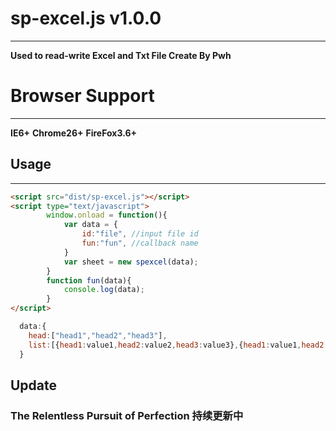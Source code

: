 # sp-excel.js v1.0.0
--------------------------------------

**Used to read-write Excel and Txt File     Create By Pwh**

# Browser Support
--------------------------------------
**IE6+**
**Chrome26+**
**FireFox3.6+**

## Usage
--------------------------------------

```html
<script src="dist/sp-excel.js"></script>
<script type="text/javascript">
        window.onload = function(){
            var data = {
                id:"file", //input file id
                fun:"fun", //callback name
            }
            var sheet = new spexcel(data);
        }
        function fun(data){
            console.log(data);
        }                       
</script>
```

```javascript
  data:{
    head:["head1","head2","head3"],
    list:[{head1:value1,head2:value2,head3:value3},{head1:value1,head2:value2,head3:value3}.....]
  }
```

## Update


### The Relentless Pursuit of Perfection    持续更新中